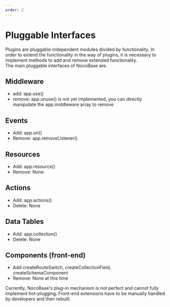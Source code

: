 ```yaml
---
order: 2
---
```

# Pluggable Interfaces

Plugins are pluggable independent modules divided by functionality. In order to extend the functionality in the way of plugins, it is necessary to implement methods to add and remove extended functionality.  
The main pluggable interfaces of NocoBase are.

## Middleware

- add: app.use()
- remove: app.unuse() is not yet implemented, you can directly manipulate the app.middleware array to remove

## Events

- Add: app.on()
- Remove: app.removeListener()

## Resources

- Add: app.resource()
- Remove: None

## Actions

- Add: app.actions()
- Delete: None

## Data Tables

- Add: app.collection()
- Delete: None

## Components (front-end)

- Add createRouteSwitch, createCollectionField, createSchemaComponent
- Remove: None at this time

<Alert title="Note">

Currently, NocoBase's plug-in mechanism is not perfect and cannot fully implement hot-plugging. Front-end extensions have to be manually handled by developers and then rebuilt.

</Alert>
